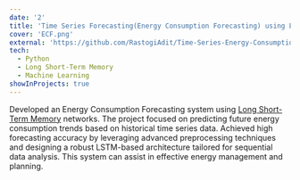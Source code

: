 ```yaml
---
date: '2'
title: 'Time Series Forecasting(Energy Consumption Forecasting) using LSTMs'
cover: 'ECF.png'
external: 'https://github.com/RastogiAdit/Time-Series-Energy-Consumption-Forecasting'
tech:
  - Python
  - Long Short-Term Memory
  - Machine Learning
showInProjects: true
---
```


 Developed an Energy Consumption Forecasting system using [Long Short-Term Memory](https://en.wikipedia.org/wiki/Long_short-term_memory) networks. The project focused on predicting future energy consumption trends based on historical time series data. Achieved high forecasting accuracy by leveraging advanced preprocessing techniques and designing a robust LSTM-based architecture tailored for sequential data analysis. This system can assist in effective energy management and planning.